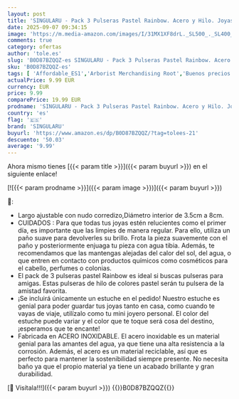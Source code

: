 ```yaml
---
layout: post
title: 'SINGULARU - Pack 3 Pulseras Pastel Rainbow. Acero y Hilo. Joyas Para Mujer.'
date: 2025-09-07 09:34:15
image: 'https://m.media-amazon.com/images/I/31MX1XF8drL._SL500_._SL400_.jpg'
comments: true
category: ofertas
author: 'tole.es'
slug: 'B0D87BZQQZ-es SINGULARU - Pack 3 Pulseras Pastel Rainbow. Acero y Hilo....'
sku: 'B0D87BZQQZ-es'
tags: [ 'Affordable_ES1','Arborist Merchandising Root','Buenos precios en moda','Jewellery','Joyería para mujer','Look good for less - Women ES','Luzca bien a precios bajos','Moda','Moda Mujer','Pulseras para mujer','Self Service','Special Features Stores','Top Brands Fashion Selection','c8538d25-3af9-48d3-aeff-5f3ce5572a36_0','c8538d25-3af9-48d3-aeff-5f3ce5572a36_2101','c8538d25-3af9-48d3-aeff-5f3ce5572a36_4401','c8538d25-3af9-48d3-aeff-5f3ce5572a36_7601','c8538d25-3af9-48d3-aeff-5f3ce5572a36_7701','singularu','🇪🇸', ]
actualPrice: 9.99 EUR
currency: EUR
price: 9.99
comparePrice: 19.99 EUR
prodname: 'SINGULARU - Pack 3 Pulseras Pastel Rainbow. Acero y Hilo. Joyas Para Mujer.'
country: 'es'
flag: '🇪🇸'
brand: 'SINGULARU'
buyurl: 'https://www.amazon.es/dp/B0D87BZQQZ/?tag=tolees-21'
descuento: '50.03'
average: '9.99'
---
```


Ahora mismo tienes [{{< param title >}}]({{< param buyurl >}}) en el siguiente enlace!

[![{{< param prodname >}}]({{< param image >}})]({{< param buyurl >}})

🔎:

- Largo ajustable con nudo corredizo,Diámetro interior de 3.5cm a 8cm.
- CUIDADOS : Para que todas tus joyas estén relucientes como el primer día, es importante que las limpies de manera regular. Para ello, utiliza un paño suave para devolverles su brillo. Frota la pieza suavemente con el paño y posteriormente enjuaga tu pieza con agua tibia. Además, te recomendamos que las mantengas alejadas del calor del sol, del agua, o que entren en contacto con productos químicos como cosméticos para el cabello, perfumes o colonias.
- El pack de 3 pulseras pastel Rainbow es ideal si buscas pulseras para amigas. Estas pulseras de hilo de colores pastel serán tu pulsera de la amistad favorita.
- ¡Se incluirá únicamente un estuche en el pedido! Nuestro estuche es genial para poder guardar tus joyas tanto en casa, como cuando te vayas de viaje, utilízalo como tu mini joyero personal. El color del estuche puede variar y el color que te toque será cosa del destino, ¡esperamos que te encante!
- Fabricada en ACERO INOXIDABLE. El acero inoxidable es un material genial para las amantes del agua, ya que tiene una alta resistencia a la corrosión. Además, el acero es un material reciclable, así que es perfecto para mantener la sostenibilidad siempre presente. No necesita baño ya que el propio material ya tiene un acabado brillante y gran durabilidad.

[🛒 Visítala!!!]({{< param buyurl >}})
{{<world>}}B0D87BZQQZ{{</world>}}

